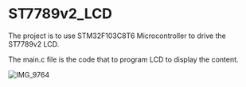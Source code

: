 # ST7789v2_LCD
The project is to use STM32F103C8T6 Microcontroller to drive the ST7789v2 LCD.

The main.c file is the code that to program LCD to display the content.

![IMG_9764](https://github.com/winnieay/ST7789v2_LCD/assets/88380759/7a021bf7-a5ac-40a6-a1ee-13b22c06dfdd)
